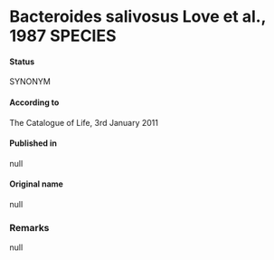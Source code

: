 Bacteroides salivosus Love et al., 1987 SPECIES
=======

#### Status
SYNONYM

#### According to
The Catalogue of Life, 3rd January 2011

#### Published in
null

#### Original name
null

### Remarks
null